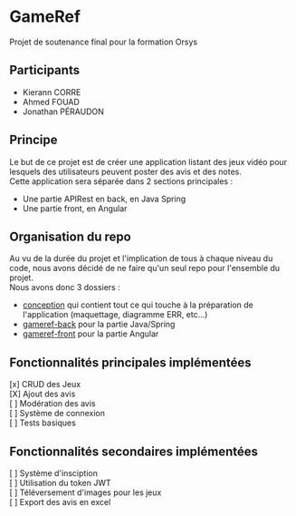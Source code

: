 # GameRef
Projet de soutenance final pour la formation Orsys

## Participants
- Kierann CORRE
- Ahmed FOUAD
- Jonathan PÉRAUDON

## Principe
Le but de ce projet est de créer une application listant des jeux vidéo pour lesquels des utilisateurs peuvent poster des avis et des notes.  
Cette application sera séparée dans 2 sections principales :
- Une partie APIRest en back, en Java Spring
- Une partie front, en Angular 


## Organisation du repo
Au vu de la durée du projet et l'implication de tous à chaque niveau du code, nous avons décidé de ne faire qu'un seul repo pour l'ensemble du projet.  
Nous avons donc 3 dossiers :
- [conception](./conception) qui contient tout ce qui touche à la préparation de l'application (maquettage, diagramme ERR, etc...) 
- [gameref-back](./gamere-back) pour la partie Java/Spring
- [gameref-front](./gamere-front) pour la partie Angular

## Fonctionnalités principales implémentées
[x] CRUD des Jeux  
[X] Ajout des avis  
[ ] Modération des avis  
[ ] Système de connexion  
[ ] Tests basiques

## Fonctionnalités secondaires implémentées
[ ] Système d'insciption  
[ ] Utilisation du token JWT  
[ ] Téléversement d'images pour les jeux  
[ ] Export des avis en excel 


